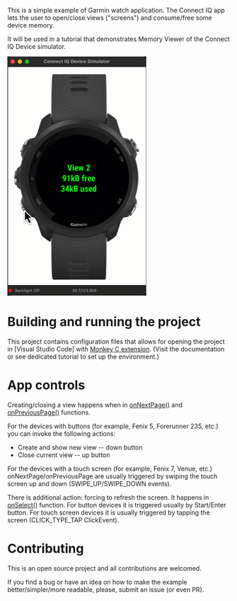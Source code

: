 
This is a simple example of Garmin watch application. The Connect IQ app lets the user to open/close views ("screens") and consume/free some device memory.

It will be used in a tutorial that demonstrates Memory Viewer of the Connect IQ Device simulator.

![app view](docs/images/oom-crasher-view-50.gif)

# Building and running the project
This project contains configuration files that allows for opening the project in [Visual Studio Code] with [Monkey C extension](https://marketplace.visualstudio.com/items?itemName=garmin.monkey-c). 
(Visit the documentation or see dedicated tutorial to set up the environment.)

# App controls
Creating/closing a view happens when in [onNextPage()](https://developer.garmin.com/connect-iq/api-docs/Toybox/WatchUi/BehaviorDelegate.html#onNextPage-instance_function) and [onPreviousPage()](https://developer.garmin.com/connect-iq/api-docs/Toybox/WatchUi/BehaviorDelegate.html#onPreviousPage-instance_function) functions.

For the devices with buttons (for example, Fenix 5, Forerunner 235, etc.) you can invoke the following actions:
* Create and show new view -- down button
* Close current view -- up button

For the devices with a touch screen (for example, Fenix 7, Venue, etc.) onNextPage/onPreviousPage are usually triggered by swiping the touch screen up and down (SWIPE_UP/SWIPE_DOWN events).

There is additional action: forcing to refresh the screen. It happens in [onSelect()](https://developer.garmin.com/connect-iq/api-docs/Toybox/WatchUi/BehaviorDelegate.html#onSelect-instance_function) function. For button devices it is triggered usually by Start/Enter button. For touch screen devices it is usually triggered by tapping the screen (CLICK_TYPE_TAP ClickEvent).

# Contributing
This is an open source project and all contributions are welcomed.

If you find a bug or have an idea on how to make the example better/simpler/more readable, please, submit an issue (or even PR). 